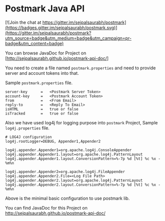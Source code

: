 # Postmark Java API

[![Join the chat at https://gitter.im/sejpalsaurabh/postmark](https://badges.gitter.im/sejpalsaurabh/postmark.svg)](https://gitter.im/sejpalsaurabh/postmark?utm_source=badge&utm_medium=badge&utm_campaign=pr-badge&utm_content=badge)

You can browse JavaDoc for Project on [http://sejpalsaurabh.github.io/postmark-api-doc/]

You need to create a file named ```postmark.properties```
and need to provide server and account tokens into that.

Sample ```postmark.properties``` file.
```
server-key      =   <Postmark Server Token>
account-key     =   <Postmark Account Token>
from            =   <From Email>
reply-to        =   <Reply To Email>
isHTML          =   true or false
isTracked       =   true or false
```

Also we have used log4j for logging purpose into ```postmark``` Project,
Sample ```log4j.properties``` file.
```
# LOG4J configuration
log4j.rootLogger=DEBUG, Appender1,Appender2

log4j.appender.Appender1=org.apache.log4j.ConsoleAppender
log4j.appender.Appender1.layout=org.apache.log4j.PatternLayout
log4j.appender.Appender1.layout.ConversionPattern=%-7p %d [%t] %c %x - %m%n

log4j.appender.Appender2=org.apache.log4j.FileAppender
log4j.appender.Appender2.File=<Log File Path>
log4j.appender.Appender2.layout=org.apache.log4j.PatternLayout
log4j.appender.Appender2.layout.ConversionPattern=%-7p %d [%t] %c %x - %m%n
```

Above is the minimal basic configuration to use postmark lib.

You can find JavaDoc for this Project on http://sejpalsaurabh.github.io/postmark-api-doc/
